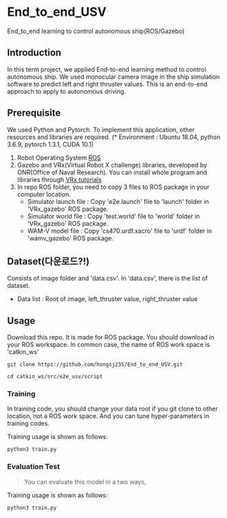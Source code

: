 # End_to_end_USV
End_to_end learning to control autonomous ship(ROS/Gazebo)

## Introduction

In this term project, we applied End-to-end learning method to control autonomous ship. We used monocular camera image in the ship simulation software to predict left and right thruster values. This is an end-to-end approach to apply to autonomous driving.


## Prerequisite

We used Python and Pytorch. To implement this application, other resources and libraries are required.
(* Environment : Ubuntu 18.04, python 3.6.9, pytorch 1.3.1, CUDA 10.1)

1. Robot Operating System [ROS](http://wiki.ros.org/melodic/Installation/Ubuntu)
2. Gazebo and VRx(Virtual Robot X challenge) libraries, developed by ONR(Office of Naval Research). You can install whole program and libraries through [VRx tutorials](https://bitbucket.org/osrf/vrx/wiki/tutorials/SystemSetupInstall)
3. In repo ROS folder, you need to copy 3 files to ROS package in your computer location.
    - Simulator launch file : Copy 'e2e.launch' file to 'launch' folder in 'VRx_gazebo' ROS package. 
    - Simulator world file : Copy 'test.world' file to 'world' folder in 'VRx_gazebo' ROS package.
    - WAM-V model file : Copy 'cs470.urdf.xacro' file to 'urdf' folder in 'wamv_gazebo' ROS package.

## Dataset(다운로드?!)

Consists of image folder and 'data.csv'. In 'data.csv', there is the list of dataset. 
- Data list : Root of image, left_thruster value, right_thruster value

## Usage

Download this repo. It is made for ROS package. You should download in your ROS workspace. In common case, the name of ROS work space is 'catkin_ws'

```
git clone https://github.com/hongsj235/End_to_end_USV.git

cd catkin_ws/src/e2e_usv/script
```

### Training

In training code, you should change your data root if you git clone to other location, not a ROS work space. And you can tune hyper-parameters in training codes.

Training usage is shown as follows:
```
python3 train.py
```

### Evaluation Test

> You can evaluate this model in a two ways, 

Training usage is shown as follows:
```
python3 train.py
```

